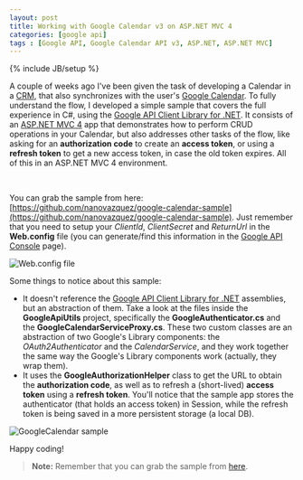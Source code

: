 ```yaml
---
layout: post
title: Working with Google Calendar v3 on ASP.NET MVC 4
categories: [google api]
tags : [Google API, Google Calendar API v3, ASP.NET, ASP.NET MVC]
---
```


{% include JB/setup %}

A couple of weeks ago I've been given the task of developing a Calendar in a [CRM](http://en.wikipedia.org/wiki/Customer_relationship_management), that also synchronizes with the user's [Google Calendar](https://www.google.com/calendar). To fully understand the flow, I developed a simple sample that covers the full experience in C#, using the [Google API Client Library for .NET](http://docs.google-api-dotnet-client.googlecode.com/hg/docs/Index.html). It consists of an [ASP.NET MVC 4](http://www.asp.net/mvc/mvc4) app that demonstrates how to perform CRUD operations in your Calendar, but also addresses other tasks of the flow, like asking for an **authorization code** to create an **access token**, or using a **refresh token** to get a new access token, in case the old token expires. All of this in an ASP.NET MVC 4 environment. 

<br />

You can grab the sample from here: [https://github.com/nanovazquez/google-calendar-sample](https://github.com/nanovazquez/google-calendar-sample). Just remember that you need to setup your *ClientId*, *ClientSecret* and *ReturnUrl* in the **Web.config** file (you can generate/find this information in the [Google API Console](https://code.google.com/apis/console) page).

![](https://raw.github.com/nanovazquez/nanovazquez.github.com/master/_posts/working-with-google-calendar-on-dotnet/web-config-file.png "Web.config file")

Some things to notice about this sample:

* It doesn't reference the [Google API Client Library for .NET](http://docs.google-api-dotnet-client.googlecode.com/hg/docs/Index.html) assemblies, but an abstraction of them. Take a look at the files inside the **GoogleApiUtils** project, specifically the **GoogleAuthenticator.cs** and the **GoogleCalendarServiceProxy.cs**. These two custom classes are an abstraction of two Google's Library components: the *OAuth2Authenticator* and the *CalendarService*, and they work together the same way the Google's Library components work (actually, they wrap them). 
* It uses the **GoogleAuthorizationHelper** class to get the URL to obtain the **authorization code**, as well as to refresh a (short-lived) **access token** using a **refresh token**. You'll notice that the sample app stores the authenticator (that holds an access token) in Session, while the refresh token is being saved in a more persistent storage (a local DB).

![](https://raw.github.com/nanovazquez/nanovazquez.github.com/master/_posts/working-with-google-calendar-on-dotnet/google-calendar-sample.png "GoogleCalendar sample")

Happy coding!


> **Note:** Remember that you can grab the sample from [here](https://github.com/nanovazquez/google-calendar-sample).
